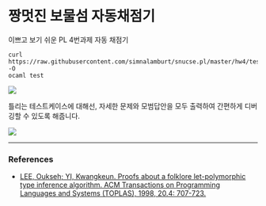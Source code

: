 짱멋진 보물섬 자동채점기
========

이쁘고 보기 쉬운 PL 4번과제 자동 채점기

```console
curl https://raw.githubusercontent.com/simnalamburt/snucse.pl/master/hw4/test -O
ocaml test
```

![](http://i.imgur.com/MQ7TxU2.png)

틀리는 테스트케이스에 대해선, 자세한 문제와 모범답안을 모두 출력하여 간편하게
디버깅할 수 있도록 해줍니다.

![](http://i.imgur.com/qhiOuiC.png)

--------

### References
* [LEE, Oukseh; YI, Kwangkeun. Proofs about a folklore let-polymorphic type
  inference algorithm. ACM Transactions on Programming Languages and Systems
  (TOPLAS), 1998, 20.4: 707-723.](http://ropas.snu.ac.kr/~kwang/paper/98-toplas-leyi.pdf)
